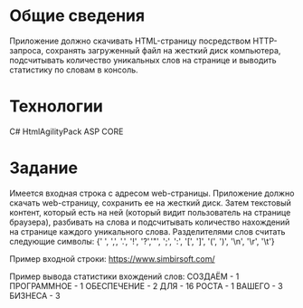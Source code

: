 # Общие сведения
Приложение должно скачивать HTML-страницу посредством HTTP-запроса, сохранять загруженный файл на жесткий диск компьютера, подсчитывать количество уникальных слов на странице и выводить статистику по словам в консоль.
# Технологии
C#
HtmlAgilityPack
ASP CORE
# Задание
Имеется входная строка с адресом web-страницы. Приложение должно скачать web-страницу, сохранить ее на жесткий диск. Затем текстовый контент, который есть на ней (который видит пользователь на странице браузера), разбивать на слова и подсчитывать количество нахождений на странице каждого уникального слова. Разделителями слов считать следующие символы: {' ', ',', '.', '!', '?','"', ';', ':', '[', ']', '(', ')', '\n', '\r', '\t'}

Пример входной строки:
https://www.simbirsoft.com/

Пример вывода статистики вхождений слов:
СОЗДАЁМ - 1
ПРОГРАММНОЕ - 1
ОБЕСПЕЧЕНИЕ - 2
ДЛЯ - 16
РОСТА - 1
ВАШЕГО - 3
БИЗНЕСА - 3

